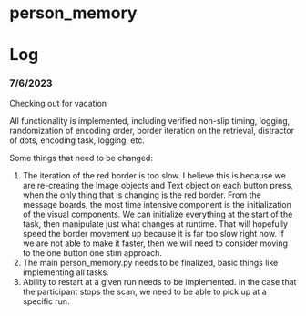 # person_memory

# Log 

### 7/6/2023

Checking out for vacation

All functionality is implemented, including verified non-slip timing, logging, randomization of encoding order, border iteration on the retrieval, distractor of dots, encoding task, logging, etc. 

Some things that need to be changed:
1. The iteration of the red border is too slow. I believe this is because we are re-creating the Image objects and Text object on each button press, when the only thing that is changing is the red border. From the message boards, the most time intensive component is the initialization of the visual components. We can initialize everything at the start of the task, then manipulate just what changes at runtime. That will hopefully speed the border movement up because it is far too slow right now. If we are not able to make it faster, then we will need to consider moving to the one button one stim approach. 
2. The main person_memory.py needs to be finalized, basic things like implementing all tasks. 
3. Ability to restart at a given run needs to be implemented. In the case that the participant stops the scan, we need to be able to pick up at a specific run. 

